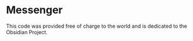 # Messenger
This code was provided free of charge to the world and is dedicated to the Obsidian Project.
